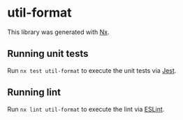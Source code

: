# util-format

This library was generated with [Nx](https://nx.dev).

## Running unit tests

Run `nx test util-format` to execute the unit tests via [Jest](https://jestjs.io).

## Running lint

Run `nx lint util-format` to execute the lint via [ESLint](https://eslint.org/).
